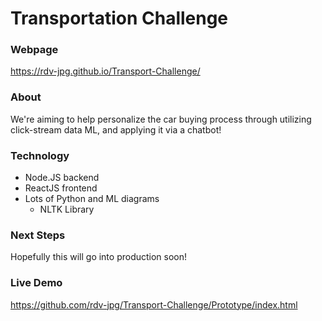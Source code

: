 # Transportation Challenge

### Webpage
https://rdv-jpg.github.io/Transport-Challenge/

### About

We're aiming to help personalize the car buying process through utilizing click-stream data ML, and applying it via a chatbot!

### Technology
* Node.JS backend
* ReactJS frontend
* Lots of Python and ML diagrams
  * NLTK Library

### Next Steps

Hopefully this will go into production soon!

### Live Demo

https://github.com/rdv-jpg/Transport-Challenge/Prototype/index.html
